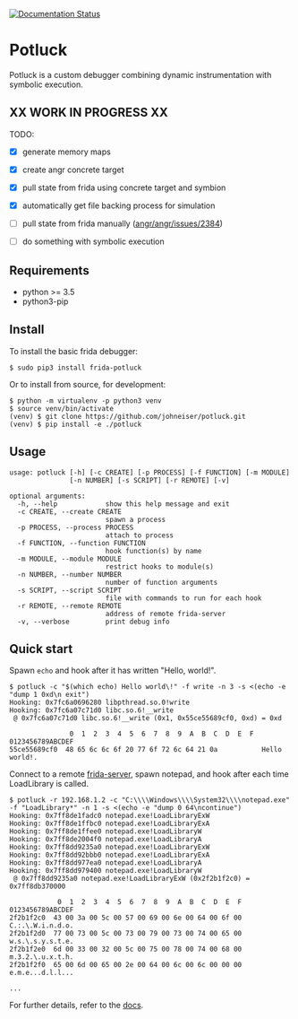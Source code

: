 [![Documentation Status](https://readthedocs.org/projects/frida-potluck/badge/?version=latest)](https://frida-potluck.readthedocs.io/en/latest/?badge=latest)

# Potluck

Potluck is a custom debugger combining dynamic instrumentation with symbolic execution.

## XX WORK IN PROGRESS XX

TODO:
- [x] generate memory maps
- [x] create angr concrete target
- [x] pull state from frida using concrete target and symbion
- [x] automatically get file backing process for simulation
- [ ] pull state from frida manually ([angr/angr/issues/2384](https://github.com/angr/angr/issues/2384))
- [ ] do something with symbolic execution


## Requirements

- python >= 3.5
- python3-pip


## Install

To install the basic frida debugger:

```
$ sudo pip3 install frida-potluck
```

<!--
To add support for angr symbolic execution:
```
$ sudo pip3 install frida-potluck[angr]
```
-->


Or to install from source, for development:
```
$ python -m virtualenv -p python3 venv
$ source venv/bin/activate
(venv) $ git clone https://github.com/johneiser/potluck.git
(venv) $ pip install -e ./potluck
```


## Usage

```
usage: potluck [-h] [-c CREATE] [-p PROCESS] [-f FUNCTION] [-m MODULE]
               [-n NUMBER] [-s SCRIPT] [-r REMOTE] [-v]

optional arguments:
  -h, --help            show this help message and exit
  -c CREATE, --create CREATE
                        spawn a process
  -p PROCESS, --process PROCESS
                        attach to process
  -f FUNCTION, --function FUNCTION
                        hook function(s) by name
  -m MODULE, --module MODULE
                        restrict hooks to module(s)
  -n NUMBER, --number NUMBER
                        number of function arguments
  -s SCRIPT, --script SCRIPT
                        file with commands to run for each hook
  -r REMOTE, --remote REMOTE
                        address of remote frida-server
  -v, --verbose         print debug info
```


## Quick start

Spawn `echo` and hook after it has written "Hello, world!".
```
$ potluck -c "$(which echo) Hello world\!" -f write -n 3 -s <(echo -e "dump 1 0xd\n exit")
Hooking: 0x7fc6a0696280 libpthread.so.0!write
Hooking: 0x7fc6a07c71d0 libc.so.6!__write
 @ 0x7fc6a07c71d0 libc.so.6!__write (0x1, 0x55ce55689cf0, 0xd) = 0xd

               0  1  2  3  4  5  6  7  8  9  A  B  C  D  E  F  0123456789ABCDEF
55ce55689cf0  48 65 6c 6c 6f 20 77 6f 72 6c 64 21 0a           Hello world!.
```

Connect to a remote [frida-server](https://github.com/frida/frida/releases), spawn notepad, and hook after each time LoadLibrary is called.
```
$ potluck -r 192.168.1.2 -c "C:\\\\Windows\\\\System32\\\\notepad.exe" -f "LoadLibrary*" -n 1 -s <(echo -e "dump 0 64\ncontinue")
Hooking: 0x7ff8de1fadc0 notepad.exe!LoadLibraryExW
Hooking: 0x7ff8de1ffbc0 notepad.exe!LoadLibraryExA
Hooking: 0x7ff8de1ffee0 notepad.exe!LoadLibraryW
Hooking: 0x7ff8de2004f0 notepad.exe!LoadLibraryA
Hooking: 0x7ff8dd9235a0 notepad.exe!LoadLibraryExW
Hooking: 0x7ff8dd92bbb0 notepad.exe!LoadLibraryExA
Hooking: 0x7ff8dd977ea0 notepad.exe!LoadLibraryA
Hooking: 0x7ff8dd979400 notepad.exe!LoadLibraryW
 @ 0x7ff8dd9235a0 notepad.exe!LoadLibraryExW (0x2f2b1f2c0) = 0x7ff8db370000

            0  1  2  3  4  5  6  7  8  9  A  B  C  D  E  F  0123456789ABCDEF
2f2b1f2c0  43 00 3a 00 5c 00 57 00 69 00 6e 00 64 00 6f 00  C.:.\.W.i.n.d.o.
2f2b1f2d0  77 00 73 00 5c 00 73 00 79 00 73 00 74 00 65 00  w.s.\.s.y.s.t.e.
2f2b1f2e0  6d 00 33 00 32 00 5c 00 75 00 78 00 74 00 68 00  m.3.2.\.u.x.t.h.
2f2b1f2f0  65 00 6d 00 65 00 2e 00 64 00 6c 00 6c 00 00 00  e.m.e...d.l.l...

...
```

For further details, refer to the [docs](https://frida-potluck.readthedocs.io/en/latest/).
